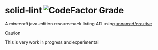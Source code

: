 # solid-lint ![CodeFactor Grade](https://img.shields.io/codefactor/grade/github/solid-resourcepack/solid-lint)
A minecraft java-edition resourcepack linting API using [unnamed/creative](https://github.com/unnamed/creative).

> [!CAUTION]
> This is very work in progress and experimental
